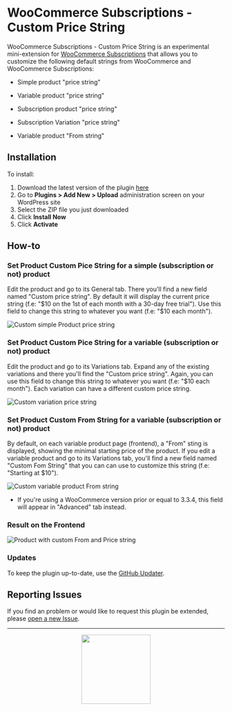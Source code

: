 # WooCommerce Subscriptions - Custom Price String

WooCommerce Subscriptions - Custom Price String is an experimental mini-extension for [WooCommerce Subscriptions](http://woocommerce.com/products/woocommerce-subscriptions/) that allows you to customize the following default strings from WooCommerce and WooCommerce Subscriptions:

- Simple product "price string"

- Variable product "price string"

- Subscription product "price string"

- Subscription Variation "price string"

- Variable product "From string"


## Installation

To install:

1. Download the latest version of the plugin [here](https://github.com/Prospress/woocommerce-subscriptions-custom-pricestring/archive/master.zip)
1. Go to **Plugins > Add New > Upload** administration screen on your WordPress site
1. Select the ZIP file you just downloaded
1. Click **Install Now**
1. Click **Activate**

## How-to

### Set Product Custom Pice String for a simple (subscription or not) product

Edit the product and go to its General tab. There you'll find a new field named "Custom price string". By default it will display the current price string (f.e: "$10 on the 1st of each month with a 30-day free trial"). Use this field to change this string to whatever you want (f.e: "$10 each month").

![Custom simple Product price string](https://d2ffutrenqvap3.cloudfront.net/items/0E3D1x0Z0q322F0O1r0I/Image%202018-03-28%20at%2010.58.48%20p.%20m..png?v=e9c8f0aa)

### Set Product Custom Pice String for a variable (subscription or not) product

Edit the product and go to its Variations tab. Expand any of the existing variations and there you'll find the "Custom price string". Again, you can use this field to change this string to whatever you want (f.e: "$10 each month"). Each variation can have a different custom price string.

![Custom variation price string](https://d2ffutrenqvap3.cloudfront.net/items/2u2L3m343t1h3C13431U/Image%202018-03-28%20at%2011.03.06%20p.%20m..png?v=3465710c)

### Set Product Custom From String for a variable (subscription or not) product

By default, on each variable product page (frontend), a "From" sting is displayed, showing the minimal starting price of the product. If you edit a variable product and go to its Variations tab, you'll find a new field named "Custom Fom String" that you can can use to customize this string (f.e: "Starting at $10"). 

![Custom variable product From string](https://d2ffutrenqvap3.cloudfront.net/items/1y2R0V1f2V342t0J3A3A/Image%202018-03-28%20at%2011.08.15%20p.%20m..png?v=7b535716)
* If you're using a WooCommerce version prior or equal to 3.3.4, this field will appear in "Advanced" tab instead.

### Result on the Frontend
![Product with custom From and Price string](https://d2ffutrenqvap3.cloudfront.net/items/1s0Y001b1Q3D2r2l2U3A/Image%202018-03-28%20at%2011.11.17%20p.%20m..png?v=01bb032d)

### Updates

To keep the plugin up-to-date, use the [GitHub Updater](https://github.com/afragen/github-updater).

## Reporting Issues

If you find an problem or would like to request this plugin be extended, please [open a new Issue](https://github.com/Prospress/woocommerce-subscriptions-custom-pricestring/issues/new).

---

<p align="center">
	<a href="https://prospress.com/">
		<img src="https://cloud.githubusercontent.com/assets/235523/11986380/bb6a0958-a983-11e5-8e9b-b9781d37c64a.png" width="160">
	</a>
</p>
